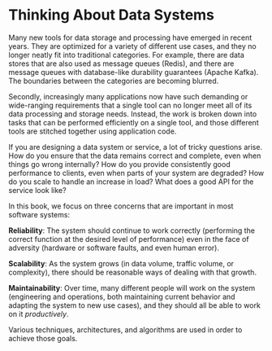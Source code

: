 # Thinking About Data Systems

Many new tools for data storage and processing have emerged in recent years. They are optimized for a variety of different use cases, and they no longer neatly fit into traditional categories. For example, there are data stores that are also used as message queues (Redis), and there are message queues with database-like durability guarantees (Apache Kafka). The boundaries between the categories are becoming blurred.

Secondly, increasingly many applications now have such demanding or wide-ranging requirements that a single tool can no longer meet all of its data processing and storage needs. Instead, the work is broken down into tasks that can be performed efficiently on a single tool, and those different tools are stitched together using application code.

If you are designing a data system or service, a lot of tricky questions arise. How do you ensure that the data remains correct and complete, even when things go wrong internally? How do you provide consistently good performance to clients, even when
parts of your system are degraded? How do you scale to handle an increase in load? What does a good API for the service look like?

In this book, we focus on three concerns that are important in most software systems:

**Reliability**: The system should continue to work correctly (performing the correct function at the desired level of performance) even in the face of adversity (hardware or software faults, and even human error).

**Scalability**: As the system grows (in data volume, traffic volume, or complexity), there should be reasonable ways of dealing with that growth.

**Maintainability**: Over time, many different people will work on the system (engineering and operations, both maintaining current behavior and adapting the system to new use cases), and they should all be able to work on it *productively*.

Various techniques, architectures, and algorithms are used in order to achieve those goals.